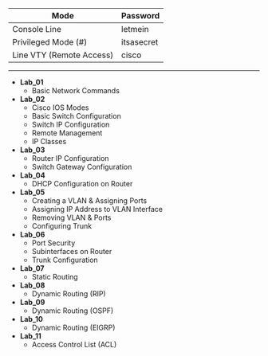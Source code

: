 | Mode| Password|
| --- | --- |
| Console Line | letmein |
| Privileged Mode (#) | itsasecret |
| Line VTY (Remote Access) | cisco |

---

* **Lab_01**
    *   Basic Network Commands
* **Lab_02**
    *   Cisco IOS Modes
    *   Basic Switch Configuration
    *   Switch IP Configuration
    *   Remote Management
    *   IP Classes
* **Lab_03**
    *   Router IP Configuration
    *   Switch Gateway Configuration
* **Lab_04**
    *   DHCP Configuration on Router
* **Lab_05**
    *   Creating a VLAN & Assigning Ports
    *   Assigning IP Address to VLAN Interface
    *   Removing VLAN & Ports
    *   Configuring Trunk
* **Lab_06**
    *   Port Security
    *   Subinterfaces on Router
    *   Trunk Configuration
* **Lab_07**
    *   Static Routing
* **Lab_08**
    *   Dynamic Routing (RIP)
* **Lab_09**
    *   Dynamic Routing (OSPF)
* **Lab_10**
    *   Dynamic Routing (EIGRP)
* **Lab_11**
    *   Access Control List (ACL)